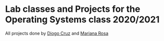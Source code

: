 # Lab classes and Projects for the Operating Systems class 2020/2021

All projects done by [Diogo Cruz](https://github.com/DXOGO) and [Mariana Rosa](https://github.com/marianarosa01)

